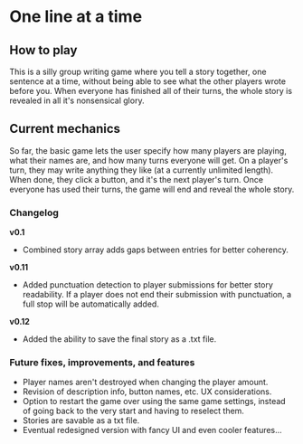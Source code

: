 # One line at a time

## How to play
This is a silly group writing game where you tell a story together, one sentence at a time, without being able to see what the other players wrote before you. When everyone has finished all of their turns, the whole story is revealed in all it's nonsensical glory.

## Current mechanics
So far, the basic game lets the user specify how many players are playing, what their names are, and how many turns everyone will get. On a player's turn, they may write anything they like (at a currently unlimited length). When done, they click a button, and it's the next player's turn. Once everyone has used their turns, the game will end and reveal the whole story.

### Changelog

**v0.1**
* Combined story array adds gaps between entries for better coherency.

**v0.11**
* Added punctuation detection to player submissions for better story readability. If a player does not end their submission with punctuation, a full stop will be automatically added.

**v0.12**
* Added the ability to save the final story as a .txt file.

### Future fixes, improvements, and features
* Player names aren't destroyed when changing the player amount.
* Revision of description info, button names, etc. UX considerations.
* Option to restart the game over using the same game settings, instead of going back to the very start and having to reselect them.
* Stories are savable as a txt file.
* Eventual redesigned version with fancy UI and even cooler features...